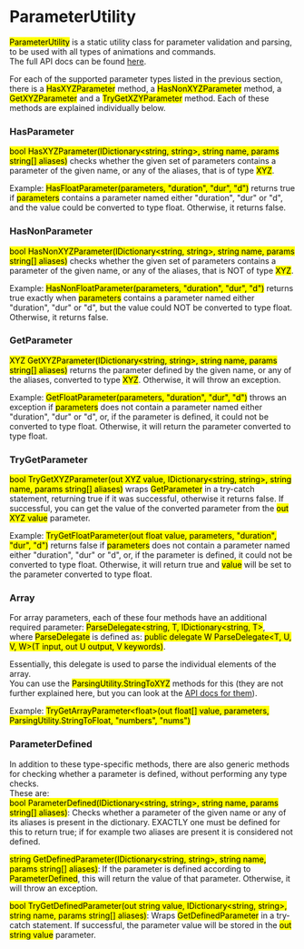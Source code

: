 <link rel="stylesheet" type="text/css" href="../styles.css">

# ParameterUtility
<mark class="markstyle">ParameterUtility</mark> is a static utility class for parameter validation and parsing, to be used with all types of animations and commands.  
The full API docs can be found [here](../api/TMPEffects.ParameterUtility.yml).

For each of the supported parameter types listed in the previous section, there is a <mark class="markstyle">HasXYZParameter</mark> method, a <mark class="markstyle">HasNonXYZParameter</mark> method, a
<mark class="markstyle">GetXYZParameter</mark> and a <mark class="markstyle">TryGetXZYParameter</mark> method.
Each of these methods are explained individually below.

### HasParameter
<mark class="markstyle">bool HasXYZParameter(IDictionary&lt;string, string&gt;, string name, params string[] aliases)</mark> 
checks whether the given set of parameters contains a parameter of the given name, or any of the aliases, that is of type <mark class="markstyle">XYZ</mark>.  

Example: <mark class="markstyle">HasFloatParameter(parameters, "duration", "dur", "d")</mark> returns true if <mark class="markstyle">parameters</mark>
contains a parameter named either "duration", "dur" or "d", and the value could be converted to type float. Otherwise, it returns false.

### HasNonParameter
<mark class="markstyle">bool HasNonXYZParameter(IDictionary&lt;string, string&gt;, string name, params string[] aliases)</mark> 
checks whether the given set of parameters contains a parameter of the given name, or any of the aliases, that is NOT of type <mark class="markstyle">XYZ</mark>.  

Example: <mark class="markstyle">HasNonFloatParameter(parameters, "duration", "dur", "d")</mark> returns true exactly when <mark class="markstyle">parameters</mark>
contains a parameter named either "duration", "dur" or "d", but the value could NOT be converted to type float. Otherwise, it returns false.

### GetParameter
<mark class="markstyle">XYZ GetXYZParameter(IDictionary&lt;string, string&gt;, string name, params string[] aliases)</mark> 
returns the parameter defined by the given name, or any of the aliases, converted to type <mark class="markstyle">XYZ</mark>. Otherwise, it will throw an exception.  

Example: <mark class="markstyle">GetFloatParameter(parameters, "duration", "dur", "d")</mark> throws an exception if <mark class="markstyle">parameters</mark>
does not contain a parameter named either "duration", "dur" or "d", or, if the parameter is defined, it could not be converted to type float. Otherwise, it will return the parameter converted to type float.

### TryGetParameter
<mark class="markstyle">bool TryGetXYZParameter(out XYZ value, IDictionary&lt;string, string&gt;, string name, params string[] aliases)</mark>
wraps <mark class="markstyle">GetParameter</mark> in a try-catch statement, returning true if it was successful, otherwise it returns false.
If successful, you can get the value of the converted parameter from the <mark class="markstyle">out XYZ value</mark> parameter.  

Example: <mark class="markstyle">TryGetFloatParameter(out float value, parameters, "duration", "dur", "d")</mark> returns false if <mark class="markstyle">parameters</mark>
does not contain a parameter named either "duration", "dur" or "d", or, if the parameter is defined, it could not be converted to type float. Otherwise, it will return true and <mark class="markstyle">value</mark>
will be set to the parameter converted to type float.


### Array
For array parameters, each of these four methods have an additional required parameter: <mark class="markstyle">ParseDelegate&lt;string, T, IDictionary&lt;string, T&gt;</mark>,  
where <mark class="markstyle">ParseDelegate</mark> is defined as: <mark class="markstyle">public delegate W ParseDelegate<T, U, V, W>(T input, out U output, V keywords)</mark>.

Essentially, this delegate is used to parse the individual elements of the array.  
You can use the <mark class="markstyle">ParsingUtility.StringToXYZ</mark> methods for this (they are not further explained here, but you can look at the [API docs for them](../api/TMPEffects.TextProcessing.ParsingUtility.yml)).  

Example: <mark class="markstyle">TryGetArrayParameter&lt;float&gt;(out float[] value, parameters, ParsingUtility.StringToFloat, "numbers", "nums")</mark>

### ParameterDefined
In addition to these type-specific methods, there are also generic methods for checking whether a parameter is defined, without performing any type checks.  
These are:  
<mark class="markstyle">bool ParameterDefined(IDictionary&lt;string, string&gt;, string name, params string[] aliases)</mark>:
Checks whether a parameter of the given name or any of its aliases is present in the dictionary. EXACTLY one must be defined for this to return true;
if for example two aliases are present it is considered not defined.

<mark class="markstyle">string GetDefinedParameter(IDictionary&lt;string, string&gt;, string name, params string[] aliases)</mark>:
If the parameter is defined according to <mark class="markstyle">ParameterDefined</mark>, this will return the value of that parameter.
Otherwise, it will throw an exception.

<mark class="markstyle">bool TryGetDefinedParameter(out string value, IDictionary&lt;string, string&gt;, string name, params string[] aliases)</mark>:
Wraps <mark class="markstyle">GetDefinedParameter</mark> in a try-catch statement.
If successful, the parameter value will be stored in the <mark class="markstyle">out string value</mark> parameter.